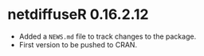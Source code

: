 # netdiffuseR 0.16.2.12

* Added a `NEWS.md` file to track changes to the package.
* First version to be pushed to CRAN.



